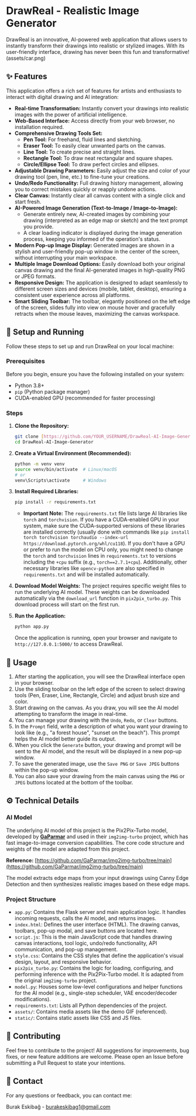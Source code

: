 # DrawReal - Realistic Image Generator

DrawReal is an innovative, AI-powered web application that allows users to instantly transform their drawings into realistic or stylized images. With its user-friendly interface, drawing has never been this fun and transformative!
(assets/car.png)

## ✨ Features

This application offers a rich set of features for artists and enthusiasts to interact with digital drawing and AI integration:

* **Real-time Transformation:** Instantly convert your drawings into realistic images with the power of artificial intelligence.
* **Web-Based Interface:** Access directly from your web browser, no installation required.
* **Comprehensive Drawing Tools Set:**
    * **Pen Tool:** For freehand, fluid lines and sketching.
    * **Eraser Tool:** To easily clear unwanted parts on the canvas.
    * **Line Tool:** To create precise and straight lines.
    * **Rectangle Tool:** To draw neat rectangular and square shapes.
    * **Circle/Ellipse Tool:** To draw perfect circles and ellipses.
* **Adjustable Drawing Parameters:** Easily adjust the size and color of your drawing tool (pen, line, etc.) to fine-tune your creations.
* **Undo/Redo Functionality:** Full drawing history management, allowing you to correct mistakes quickly or reapply undone actions.
* **Clear Canvas:** Instantly clear all canvas content with a single click and start fresh.
* **AI-Powered Image Generation (Text-to-Image / Image-to-Image):**
    * Generate entirely new, AI-created images by combining your drawing (interpreted as an edge map or sketch) and the text prompt you provide.
    * A clear loading indicator is displayed during the image generation process, keeping you informed of the operation's status.
* **Modern Pop-up Image Display:** Generated images are shown in a stylish and user-friendly pop-up window in the center of the screen, without interrupting your main workspace.
* **Multiple Image Download Options:** Easily download both your original canvas drawing and the final AI-generated images in high-quality PNG or JPEG formats.
* **Responsive Design:** The application is designed to adapt seamlessly to different screen sizes and devices (mobile, tablet, desktop), ensuring a consistent user experience across all platforms.
* **Smart Sliding Toolbar:** The toolbar, elegantly positioned on the left edge of the screen, slides fully into view on mouse hover and gracefully retracts when the mouse leaves, maximizing the canvas workspace.

## 🚀 Setup and Running

Follow these steps to set up and run DrawReal on your local machine:

### Prerequisites

Before you begin, ensure you have the following installed on your system:

* Python 3.8+
* `pip` (Python package manager)
* CUDA-enabled GPU (recommended for faster processing)

### Steps

1.  **Clone the Repository:**
    ```bash
    git clone [https://github.com/YOUR_USERNAME/DrawReal-AI-Image-Generator.git](https://github.com/YOUR_USERNAME/DrawReal-AI-Image-Generator.git)
    cd DrawReal-AI-Image-Generator
    ```

2.  **Create a Virtual Environment (Recommended):**
    ```bash
    python -m venv venv
    source venv/bin/activate  # Linux/macOS
    # or
    venv\Scripts\activate     # Windows
    ```

3.  **Install Required Libraries:**
    ```bash
    pip install -r requirements.txt
    ```

    * **Important Note:** The `requirements.txt` file lists large AI libraries like `torch` and `torchvision`. If you have a CUDA-enabled GPU in your system, make sure the CUDA-supported versions of these libraries are installed correctly (usually done with commands like `pip install torch torchvision torchaudio --index-url https://download.pytorch.org/whl/cu118`). If you don't have a GPU or prefer to run the model on CPU only, you might need to change the `torch` and `torchvision` lines in `requirements.txt` to versions including the `+cpu` suffix (e.g., `torch==2.7.1+cpu`). Additionally, other necessary libraries like `opencv-python` are also specified in `requirements.txt` and will be installed automatically.

4.  **Download Model Weights:**
    The project requires specific weight files to run the underlying AI model. These weights can be downloaded automatically via the `download_url` function in `pix2pix_turbo.py`. This download process will start on the first run.

5.  **Run the Application:**
    ```bash
    python app.py
    ```

    Once the application is running, open your browser and navigate to `http://127.0.0.1:5000/` to access DrawReal.

## 🎨 Usage

1.  After starting the application, you will see the DrawReal interface open in your browser.
2.  Use the sliding toolbar on the left edge of the screen to select drawing tools (Pen, Eraser, Line, Rectangle, Circle) and adjust brush size and color.
3.  Start drawing on the canvas. As you draw, you will see the AI model attempting to transform the image in real-time.
4.  You can manage your drawing with the `Undo`, `Redo`, or `Clear` buttons.
5.  In the `Prompt` field, write a description of what you want your drawing to look like (e.g., "a forest house", "sunset on the beach"). This prompt helps the AI model better guide its output.
6.  When you click the `Generate` button, your drawing and prompt will be sent to the AI model, and the result will be displayed in a new pop-up window.
7.  To save the generated image, use the `Save PNG` or `Save JPEG` buttons within the pop-up window.
8.  You can also save your drawing from the main canvas using the `PNG` or `JPEG` buttons located at the bottom of the toolbar.

## ⚙️ Technical Details

### AI Model

The underlying AI model of this project is the Pix2Pix-Turbo model, developed by **[GaParmar](https://github.com/GaParmar)** and used in their `img2img-turbo` project, which has fast image-to-image conversion capabilities. The core code structure and weights of the model are adapted from this project.

**Reference:**
[https://github.com/GaParmar/img2img-turbo/tree/main](https://github.com/GaParmar/img2img-turbo/tree/main)

The model extracts edge maps from your input drawings using Canny Edge Detection and then synthesizes realistic images based on these edge maps.

### Project Structure

* `app.py`: Contains the Flask server and main application logic. It handles incoming requests, calls the AI model, and returns images.
* `index.html`: Defines the user interface (HTML). The drawing canvas, toolbars, pop-up modal, and save buttons are located here.
* `script.js`: This is the main JavaScript code that handles drawing canvas interactions, tool logic, undo/redo functionality, API communication, and pop-up management.
* `style.css`: Contains the CSS styles that define the application's visual design, layout, and responsive behavior.
* `pix2pix_turbo.py`: Contains the logic for loading, configuring, and performing inference with the Pix2Pix-Turbo model. It is adapted from the original `img2img-turbo` project.
* `model.py`: Houses some low-level configurations and helper functions for the AI model (e.g., single-step scheduler, VAE encoder/decoder modifications).
* `requirements.txt`: Lists all Python dependencies of the project.
* `assets/`: Contains media assets like the demo GIF (referenced).
* `static/`: Contains static assets like CSS and JS files.

## 🤝 Contributing

Feel free to contribute to the project! All suggestions for improvements, bug fixes, or new feature additions are welcome. Please open an Issue before submitting a Pull Request to state your intentions.

## 📧 Contact

For any questions or feedback, you can contact me:

Burak Eskibağ - burakeskibag1@gmail.com
